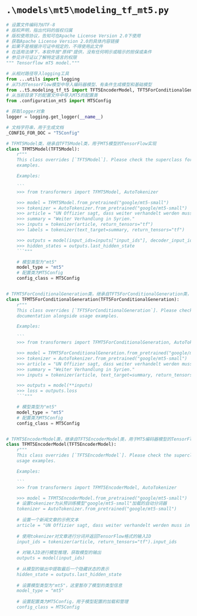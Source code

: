 # `.\models\mt5\modeling_tf_mt5.py`

```py
# 设置文件编码为UTF-8
# 版权声明，指出代码的版权归属
# 版权使用协议，告知可在Apache License Version 2.0下使用
# 获取Apache License Version 2.0的具体内容链接
# 如果不是根据许可证中规定的，不得使用此文件
# 在适用法律下，本软件按"原样"提供，没有任何明示或暗示的担保或条件
# 参见许可证以了解特定语言的权限
""" Tensorflow mT5 model."""

# 从相对路径导入logging工具
from ...utils import logging
# 从T5的TensorFlow模型中导入编码器模型、有条件生成模型和基础模型
from ..t5.modeling_tf_t5 import TFT5EncoderModel, TFT5ForConditionalGeneration, TFT5Model
# 从当前目录下的配置文件中导入MT5的配置类
from .configuration_mt5 import MT5Config

# 获取logger对象
logger = logging.get_logger(__name__)

# 文档字符串，用于生成文档
_CONFIG_FOR_DOC = "T5Config"

# TFMT5Model类，继承自TFT5Model类，用于MT5模型的TensorFlow实现
class TFMT5Model(TFT5Model):
    r"""
    This class overrides [`TFT5Model`]. Please check the superclass for the appropriate documentation alongside usage
    examples.

    Examples:

    ```
    >>> from transformers import TFMT5Model, AutoTokenizer

    >>> model = TFMT5Model.from_pretrained("google/mt5-small")
    >>> tokenizer = AutoTokenizer.from_pretrained("google/mt5-small")
    >>> article = "UN Offizier sagt, dass weiter verhandelt werden muss in Syrien."
    >>> summary = "Weiter Verhandlung in Syrien."
    >>> inputs = tokenizer(article, return_tensors="tf")
    >>> labels = tokenizer(text_target=summary, return_tensors="tf")

    >>> outputs = model(input_ids=inputs["input_ids"], decoder_input_ids=labels["input_ids"])
    >>> hidden_states = outputs.last_hidden_state
    ```"""

    # 模型类型为"mt5"
    model_type = "mt5"
    # 配置类为MT5Config
    config_class = MT5Config


# TFMT5ForConditionalGeneration类，继承自TFT5ForConditionalGeneration类，用于带条件生成的MT5模型的TensorFlow实现
class TFMT5ForConditionalGeneration(TFT5ForConditionalGeneration):
    r"""
    This class overrides [`TFT5ForConditionalGeneration`]. Please check the superclass for the appropriate
    documentation alongside usage examples.

    Examples:

    ```
    >>> from transformers import TFMT5ForConditionalGeneration, AutoTokenizer

    >>> model = TFMT5ForConditionalGeneration.from_pretrained("google/mt5-small")
    >>> tokenizer = AutoTokenizer.from_pretrained("google/mt5-small")
    >>> article = "UN Offizier sagt, dass weiter verhandelt werden muss in Syrien."
    >>> summary = "Weiter Verhandlung in Syrien."
    >>> inputs = tokenizer(article, text_target=summary, return_tensors="tf")

    >>> outputs = model(**inputs)
    >>> loss = outputs.loss
    ```"""

    # 模型类型为"mt5"
    model_type = "mt5"
    # 配置类为MT5Config
    config_class = MT5Config


# TFMT5EncoderModel类，继承自TFT5EncoderModel类，用于MT5编码器模型的TensorFlow实现
class TFMT5EncoderModel(TFT5EncoderModel):
    r"""
    This class overrides [`TFT5EncoderModel`]. Please check the superclass for the appropriate documentation alongside
    usage examples.

    Examples:

    ```
    >>> from transformers import TFMT5EncoderModel, AutoTokenizer

    >>> model = TFMT5EncoderModel.from_pretrained("google/mt5-small")
    # 设置tokenizer为从预训练模型"google/mt5-small"加载的自动分词器
    tokenizer = AutoTokenizer.from_pretrained("google/mt5-small")
    
    # 设置一个新闻文章的示例文本
    article = "UN Offizier sagt, dass weiter verhandelt werden muss in Syrien."
    
    # 使用tokenizer对文章进行分词并返回TensorFlow格式的输入ID
    input_ids = tokenizer(article, return_tensors="tf").input_ids
    
    # 对输入ID进行模型推理，获取模型的输出
    outputs = model(input_ids)
    
    # 从模型的输出中提取最后一个隐藏状态的表示
    hidden_state = outputs.last_hidden_state
    
    # 设置模型类型为"mt5"，这里暂存了模型的类型信息
    model_type = "mt5"
    
    # 设置配置类为MT5Config，用于模型配置的加载和管理
    config_class = MT5Config
```